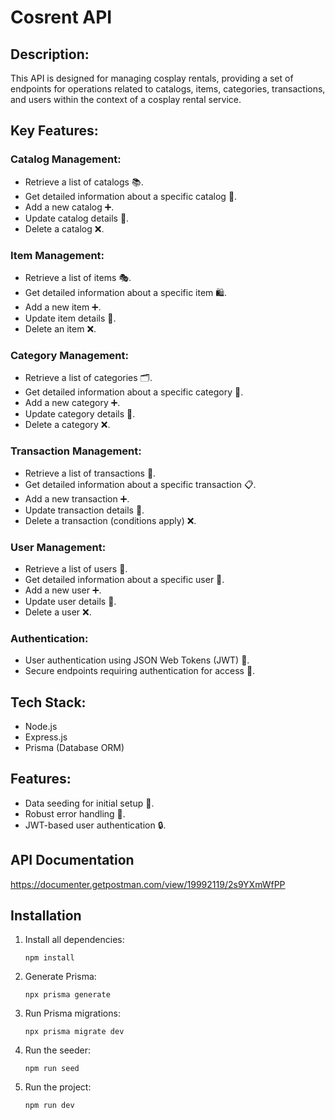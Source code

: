# Cosrent API

## Description:

This API is designed for managing cosplay rentals, providing a set of endpoints for operations related to catalogs, items, categories, transactions, and users within the context of a cosplay rental service.

## Key Features:
### Catalog Management:
* Retrieve a list of catalogs 📚.
* Get detailed information about a specific catalog 🧐.
* Add a new catalog ➕.
* Update catalog details 🔄.
* Delete a catalog ❌.

### Item Management:
* Retrieve a list of items 🎭.
* Get detailed information about a specific item 🛍️.
* Add a new item ➕.
* Update item details 🔄.
* Delete an item ❌.

### Category Management:
* Retrieve a list of categories 🗂️.
* Get detailed information about a specific category 📁.
* Add a new category ➕.
* Update category details 🔄.
* Delete a category ❌.

### Transaction Management:
* Retrieve a list of transactions 💼.
* Get detailed information about a specific transaction 📋.
* Add a new transaction ➕.
* Update transaction details 🔄.
* Delete a transaction (conditions apply) ❌.

### User Management:
* Retrieve a list of users 👥.
* Get detailed information about a specific user 👤.
* Add a new user ➕.
* Update user details 🔄.
* Delete a user ❌.

### Authentication:
* User authentication using JSON Web Tokens (JWT) 🔐.
* Secure endpoints requiring authentication for access 🚀.

## Tech Stack:
* Node.js
* Express.js
* Prisma (Database ORM)

## Features:
* Data seeding for initial setup 🌱.
* Robust error handling 🚨.
* JWT-based user authentication 🔒.

## API Documentation
https://documenter.getpostman.com/view/19992119/2s9YXmWfPP

## Installation

1. Install all dependencies:

   ```npm install```

2. Generate Prisma:

   ```npx prisma generate```

3. Run Prisma migrations:

   ```npx prisma migrate dev```

4. Run the seeder:

   ```npm run seed```

5. Run the project:

   ```npm run dev```
